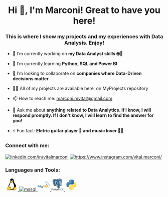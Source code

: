 <h1 align="center">Hi 👋, I'm Marconi! Great to have you here!</h1>
<h3 align="center">This is where I show my projects and my experiences with Data Analysis. Enjoy!</h3>

- 🔭 I’m currently working on **my Data Analyst skills 🤓📖**

- 🌱 I’m currently learning **Python, SQL and Power BI**

- 👯 I’m looking to collaborate on **companies where Data-Driven decisions matter**

- 👨‍💻 All of my projects are available here, on MyProjects repository

- 📫 How to reach me: marconi.mvital@gmail.com

- 💬 Ask me about **anything related to Data Analytics. If I know, I will respond promptly. If I don't know, I will learn to find the answer for you!**

- ⚡ Fun fact: **Eletric guitar player 🎸 and music lover 🧡🎵**

<h3 align="left">Connect with me:</h3>
<p align="left">
<a href="https://linkedin.com/in/vitalmarconi" target="blank"><img align="center" src="https://raw.githubusercontent.com/rahuldkjain/github-profile-readme-generator/master/src/images/icons/Social/linked-in-alt.svg" alt="linkedin.com/in/vitalmarconi" height="30" width="40" /></a>
<a href="https://instagram.com/vital.marconi/" target="blank"><img align="center" src="https://raw.githubusercontent.com/rahuldkjain/github-profile-readme-generator/master/src/images/icons/Social/instagram.svg" alt="https://www.instagram.com/vital.marconi/" height="30" width="40" /></a>
</p>

<h3 align="left">Languages and Tools:</h3>
<p align="left"> <a href="https://www.linux.org/" target="_blank" rel="noreferrer"> <img src="https://raw.githubusercontent.com/devicons/devicon/master/icons/linux/linux-original.svg" alt="linux" width="40" height="40"/> </a> <a href="https://www.microsoft.com/en-us/sql-server" target="_blank" rel="noreferrer"> <img src="https://www.svgrepo.com/show/303229/microsoft-sql-server-logo.svg" alt="mssql" width="40" height="40"/> </a> <a href="https://www.mysql.com/" target="_blank" rel="noreferrer"> <img src="https://raw.githubusercontent.com/devicons/devicon/master/icons/mysql/mysql-original-wordmark.svg" alt="mysql" width="40" height="40"/> </a> <a href="https://www.postgresql.org" target="_blank" rel="noreferrer"> <img src="https://raw.githubusercontent.com/devicons/devicon/master/icons/postgresql/postgresql-original-wordmark.svg" alt="postgresql" width="40" height="40"/> </a> <a href="https://www.python.org" target="_blank" rel="noreferrer"> <img src="https://raw.githubusercontent.com/devicons/devicon/master/icons/python/python-original.svg" alt="python" width="40" height="40"/> </a> </p>




<!---
MarconiMVital/MarconiMVital is a ✨ special ✨ repository because its `README.md` (this file) appears on your GitHub profile.
You can click the Preview link to take a look at your changes.


- 👋 Hi, I’m @MarconiMVital
- 👀 I’m interested in Data Analytics and Data Science
- 🌱 I’m currently learning Data Analytics using Python, SQL and Power BI
- 💞️ I’m looking to collaborate on companies that work with data-driven decisions
- 📫 Reach me on my LinkedIn: linkedin.com/in/vitalmarconi

--->
